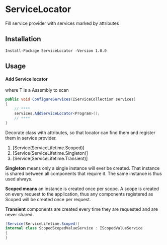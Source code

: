 # ServiceLocator

Fill service provider with services marked by attributes

## Installation

```
Install-Package ServiceLocator -Version 1.0.0
```

## Usage

#### Add Service locator

<T> where T is a Assembly to scan

```csharp
public void ConfigureServices(IServiceCollection services)
{
    // ****
    services.AddServiceLocator<Program>();
    // ****
}
```

Decorate class with attributes, so that locator can find them and register them in service provider.

1. [Service(ServiceLifetime.Scoped)]
2. [Service(ServiceLifetime.Singleton)]
3. [Service(ServiceLifetime.Transient)]

**Singleton** means only a single instance will ever be created. That instance is shared between all components that require it. The same instance is thus used always.

**Scoped means** an instance is created once per scope. A scope is created on every request to the application, thus any components registered as Scoped will be created once per request.

**Transient** components are created every time they are requested and are never shared.

```csharp
[Service(ServiceLifetime.Scoped)]
internal class ScopedScopedValueService : IScopedValueService
{
}
```
